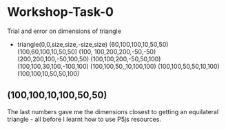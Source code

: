 # Workshop-Task-0
Trial and error on dimensions of triangle
- triangle(0,0,size,size,-size,size)
(60,100,100,10,50,50)
(100,60,100,10,50,50)
(100, 100,200,200,-50,-50)
(200,200,100,-50,100,50)
(100,100,200,-50,50,100)
(100,100,30,100,-100,100)
(100,100,50,,10,100,100)
(100,100,50,50,10,100)
(100,100,10,50,50,100)
## (100,100,10,100,50,50)
The last numbers gave me the dimensions closest to getting an equilateral triangle - all before I learnt how to use P5js resources.
